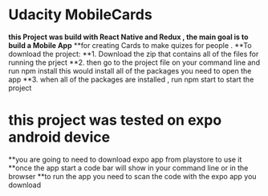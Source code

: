 # Udacity MobileCards

**this Project was build with React Native and Redux , the main goal is to build a Mobile App**
**for creating Cards to make quizes for people .
**To download the project: 
**1. Download the zip that contains all of the files for running the prject 
**2. then go to the project  file on your command line and run npm install this would install all of the packages you need to open the app
**3. when all of the packages are installed , run npm start  to start the project 


# this project was tested on expo android device 

 **you are going to need to download expo app from playstore to use it 
**once the app start a code bar will show in your command line or in the browser 
**to run the app you need to scan the code with the expo app you download 
